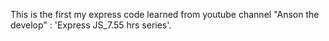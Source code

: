 This is the first my express code learned from youtube channel "Anson the develop" : 'Express JS_7.55 hrs series'.
